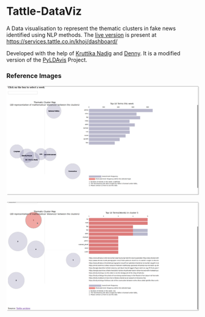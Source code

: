 # Tattle-DataViz

A Data visualisation to represent the thematic clusters in fake news identified using NLP methods. The [live version](https://services.tattle.co.in/khoj/dashboard/) is present at https://services.tattle.co.in/khoj/dashboard/

Developed with the help of [Kruttika Nadig](https://twitter.com/KruttikaNadig) and [Denny](https://twitter.com/dennymades). It is a modified version of the [PyLDAvis](https://github.com/bmabey/pyLDAvis) Project.

### Reference Images
![A Sample image showing how the visualisation looks](https://github.com/RishabhMakes/Tattle-DataViz/blob/master/Labels.png)

![Another sample image showing how the visualisation behaves on hover](https://github.com/RishabhMakes/Tattle-DataViz/blob/master/Links.png)
